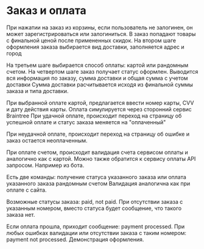 # Заказ и оплата

При нажатии на заказ из корзины, если пользователь не залогинен, он может зарегистрироваться или залогиниться.
В заказ попадают товары с финальной ценой после примененных скидок. На втором шаге оформления заказа выбирается
вид доставки, заполняется адрес и город

На третьем шаге выбирается способ оплаты: картой или рандомным счетом.
На четвертом шаге заказ получает статус оформлен. Выводится вся информация по заказу, сумма доставки и общая сумма с учетом доставки
Сумма доставки расчитывается исходя из финальной суммы заказа и типа доставки.

При выбранной оплате картой, предлагается ввести номер карты, CVV и дату действия карты. Оплата симулируется через сторонний сервис Braintree
При удачной оплате, происходит переход на страницу об успешной оплате и статус заказа меняется на "оплаченный"

При неудачной оплате, происходит переход на страницу об ошибке и заказ остается неоплаченным.

При оплате счетом, происходит валидация счета сервисом оплаты и аналогично как с картой.
Можно также обратится к сервису оплаты API запросом. Например из бота.

Есть две команды: получение статуса указанного заказа или оплата указанного заказа рандомным счетом
Валидация аналогична как при оплате с сайта.

Возможные статусы заказа: paid, not paid.
При отсутствии заказа с указанным номером, вместо статуса будет сообщение, что такого заказа нет.

Если оплата прошла, приходит сообщение: payment processed.
При любых ошибках валидации или отсутствии заказа с таким номером: payment not processed.
Демонстрация оформления.